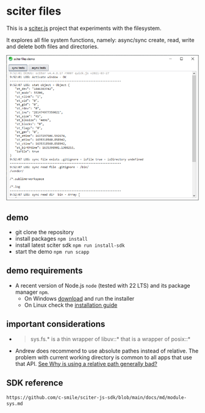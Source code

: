 # sciter files

This is a [sciter.js](https://sciter.com/) project that experiments with the filesystem.

It explores all file system functions, namely: async/sync create, read, write and delete both files and directories.

![sciter files screenshot](screenshot.png)

## demo

- git clone the repository
- install packages `npm install`
- install latest sciter sdk `npm run install-sdk`
- start the demo `npm run scapp`

## demo requirements

- A recent version of Node.js `node` (tested with 22 LTS) and its package manager `npm`.
    - On Windows [download](https://nodejs.dev/download/) and run the installer
    - On Linux check the [installation guide](https://www.digitalocean.com/community/tutorials/how-to-install-node-js-on-ubuntu-20-04#option-2-%E2%80%94-installing-node-js-with-apt-using-a-nodesource-ppa)

## important considerations

- > sys.fs.* is a thin wrapper of libuv::* that is a wrapper of posix::*
- Andrew does recommend to use absolute pathes instead of relative. The problem with current working directory is common to all apps that use that API. [See Why is using a relative path generally bad?](https://gist.github.com/DaveRandom/6830e379578a66e2c82593137e79d099#why-is-using-a-relative-path-generally-bad)

## SDK reference

    https://github.com/c-smile/sciter-js-sdk/blob/main/docs/md/module-sys.md
